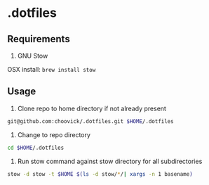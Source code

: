 # .dotfiles

## Requirements

1. GNU Stow

OSX install: `brew install stow`

## Usage

1. Clone repo to home directory if not already present

```bash
git@github.com:choovick/.dotfiles.git $HOME/.dotfiles
```

1. Change to repo directory

```bash
cd $HOME/.dotfiles
```

1. Run stow command against stow directory for all subdirectories

```bash
stow -d stow -t $HOME $(ls -d stow/*/| xargs -n 1 basename)
```
